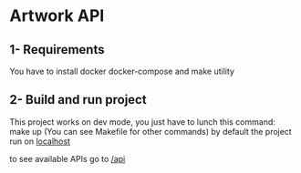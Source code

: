 # Artwork API

## 1- Requirements

You have to install docker docker-compose and make utility

## 2- Build and run project

This project works on dev mode, you just have to lunch this command: make up (You can see Makefile for other commands)
by default the project run on [localhost](http://localhost)


to see available APIs go to [/api](http://localhost/api)